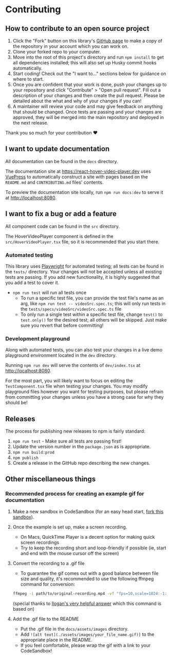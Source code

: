 # Contributing

## How to contribute to an open source project

1. Click the "Fork" button on this library's [GitHub page](https://github.com/gyanreyer/react-hover-video-player) to make a copy of the repository in your account which you can work on.
2. Clone your forked repo to your computer.
3. Move into the root of this project's directory and run `npm install` to get all dependencies installed; this will also set up Husky commit hooks automatically.
4. Start coding! Check out the "I want to..." sections below for guidance on where to start.
5. Once you are confident that your work is done, push your changes up to your repository and click "Contribute" > "Open pull request". Fill out a description of your changes and then create the pull request. Please be detailed about the what and why of your changes if you can!
6. A maintainer will review your code and may give feedback on anything that should be changed. Once tests are passing and your changes are approved, they will be merged into the main repository and deployed in the next release.

Thank you so much for your contribution ❤️

## I want to update documentation

All documentation can be found in the `docs` directory.

The documentation site at <https://react-hover-video-player.dev> uses [VuePress](https://vuepress.vuejs.org/) to automatically construct a site with pages based on the `README.md` and `CONTRIBUTING.md` files' contents.

To preview the documentation site locally, run `npm run docs:dev` to serve it at <http://localhost:8080>.

## I want to fix a bug or add a feature

All component code can be found in the `src` directory.

The HoverVideoPlayer component is defined in the `src/HoverVideoPlayer.tsx` file, so it is recommended that you start there.

### Automated testing

This library uses [Playwright](https://playwright.dev/) for automated testing; all tests can be found in the `tests/` directory. Your changes will not be accepted unless all existing tests are passing. If you add new functionality, it is highly suggested that you add a test to cover it.

- `npm run test` will run all tests once
  - To run a specific test file, you can provide the test file's name as an arg, like `npm run test -- videoSrc.spec.ts`; this will only run tests in the `tests/specs/videoSrc/videoSrc.spec.ts` file
  - To only run a single test within a specific test file, change `test()` to `test.only()` for the desired test; all others will be skipped. Just make sure you revert that before committing!

### Development playground

Along with automated tests, you can also test your changes in a live demo playground environment located in the `dev` directory.

Running `npm run dev` will serve the contents of `dev/index.tsx` at <http://localhost:8080>.

For the most part, you will likely want to focus on editing the `TestComponent.tsx` file when testing your changes.
You may modify playground files however you want for testing purposes, but please refrain from committing your changes unless you have a strong case for why they should be!

## Releases

The process for publishing new releases to npm is fairly standard:

1. `npm run test` - Make sure all tests are passing first!
1. Update the version number in the `package.json` as is appropriate.
1. `npm run build:prod`
1. `npm publish`
1. Create a release in the GitHub repo describing the new changes.

## Other miscellaneous things

### Recommended process for creating an example gif for documentation

1. Make a new sandbox in CodeSandbox (for an easy head start, [fork this sandbox](https://codesandbox.io/s/hovervideoplayer-example-6y0fn)).
2. Once the example is set up, make a screen recording.
   - On Macs, QuickTime Player is a decent option for making quick screen recordings
   - Try to keep the recording short and loop-friendly if possible (ie, start and end with the mouse cursor off the screen)
3. Convert the recording to a .gif file

   - To guarantee the gif comes out with a good balance between file size and quality, it's recommended to use the following ffmpeg command for conversion:

   ```sh
   ffmpeg -i path/to/original-recording.mp4 -vf "fps=10,scale=1024:-1:flags=lanczos,split[s0][s1];[s0]palettegen[p];[s1][p]paletteuse" output/demo.gif
   ```

   (special thanks to [llogan's very helpful answer](https://superuser.com/a/556031) which this command is based on)

4. Add the .gif file to the README
   - Put the .gif file in the `docs/assets/images` directory.
   - Add `![alt text](./assets/images/your_file_name.gif)]` to the appropriate place in the README.
   - If you feel comfortable, please wrap the gif with a link to your CodeSandbox!
